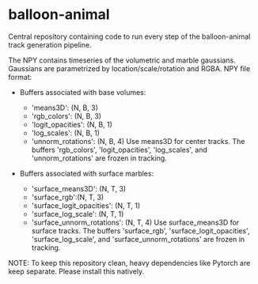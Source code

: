 # balloon-animal

Central repository containing code to run every step of the balloon-animal track generation pipeline.

The NPY contains timeseries of the volumetric and marble gaussians. Gaussians are parametrized by location/scale/rotation and RGBA.
NPY file format:
- Buffers associated with base volumes:
    - 'means3D': (N, B, 3)
    - 'rgb_colors': (N, B, 3)
    - 'logit_opacities': (N, B, 1)
    - 'log_scales': (N, B, 1)
    - 'unnorm_rotations': (N, B, 4)
Use means3D for center tracks.
The buffers 'rgb_colors', 'logit_opacities', 'log_scales', and 'unnorm_rotations' are frozen in tracking.

- Buffers associated with surface marbles:
    - 'surface_means3D': (N, T, 3)
    - 'surface_rgb':(N, T, 3)
    - 'surface_logit_opacities': (N, T, 1)
    - 'surface_log_scale': (N, T, 1)
    - 'surface_unnorm_rotations': (N, T, 4)
Use surface_means3D for surface tracks.
The buffers 'surface_rgb', 'surface_logit_opacities', 'surface_log_scale', and 'surface_unnorm_rotations' are frozen in tracking.

NOTE:
To keep this repository clean, heavy dependencies like Pytorch are keep separate. Please install this natively.
